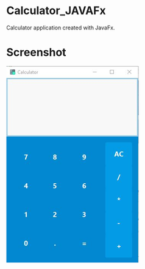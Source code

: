 # Calculator_JAVAFx
Calculator application created with JavaFx.

# Screenshot
![Calculator](https://github.com/KhinMeMeLatt/Calculator_JAVAFx/blob/main/Result_screenshot.JPG)
